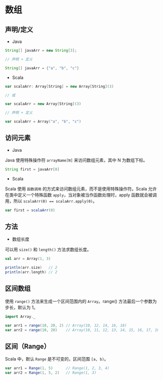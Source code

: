 # 数组

## 声明/定义

* Java

```java
String[] javaArr = new String[3];

// 声明 + 定义

String[] javaArr = {"a", "b", "c"}
```

* Scala

```scala
var scalaArr: Array[String] = new Array[String](3)

// 或

var scalaArr = new Array[String](3)

// 声明 + 定义

var scalaArr = Array("a", "b", "c")
```

## 访问元素

* Java

Java 使用特殊操作符 `arrayName[N]` 来访问数组元素，其中 N 为数组下标。

```java
String first = javaArr[0]
```

* Scala

Scala 使用 `函数调用` 的方式来访问数组元素，而不是使用特殊操作符。Scala 允许在类中定义一个特殊函数 `apply`，当对象被当作函数处理时，apply 函数就会被调用，所以 `scalaArr(0) == scalaArr.apply(0)`。

```scala
var first = scalaArr(0)
```

## 方法

* 数组长度

可以用 `size()` 和 `length()` 方法求数组长度。

```scala
val arr = Array(1, 3)

println(arr.size)   // 2
println(arr.length) // 2
```

## 区间数组

使用 `range()` 方法来生成一个区间范围内的 `Array`。range() 方法最后一个参数为步长，默认为 1。

```scala
import Array._

var arr1 = range(10, 20, 2) // Array(10, 12, 14, 16, 18)
var arr2 = range(10, 20) 	// Array(10, 11, 12, 13, 14, 15, 16, 17, 18, 19)
```

## 区间（Range）

Scala 中，默认 `Range` 是不可变的，区间范围 `[a, b)`。

```scala
var arr1 = Range(1, 5) 		// Range(1, 2, 3, 4)
var arr2 = Range(1, 5, 2) 	// Range(1, 3)
```
